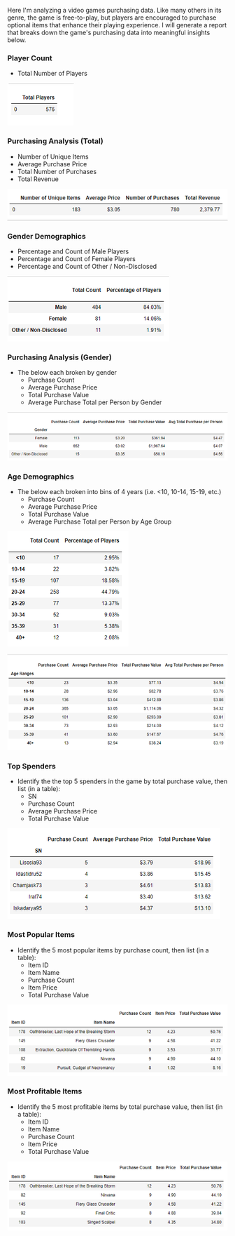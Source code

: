 Here I'm analyzing a video games purchasing data. Like many others in its genre, the game is free-to-play, but players are encouraged to purchase optional items that enhance their playing experience. I will generate a report that breaks down the game's purchasing data into meaningful insights below.

### Player Count

* Total Number of Players

![](Resources/Images/pc.PNG)

### Purchasing Analysis (Total)

* Number of Unique Items
* Average Purchase Price
* Total Number of Purchases
* Total Revenue

![](Resources/Images/pa.PNG)

### Gender Demographics

* Percentage and Count of Male Players
* Percentage and Count of Female Players
* Percentage and Count of Other / Non-Disclosed

![](Resources/Images/gd.PNG)

### Purchasing Analysis (Gender)

* The below each broken by gender
  * Purchase Count
  * Average Purchase Price
  * Total Purchase Value
  * Average Purchase Total per Person by Gender

![](Resources/Images/pag.PNG)

### Age Demographics

* The below each broken into bins of 4 years (i.e. &lt;10, 10-14, 15-19, etc.)
  * Purchase Count
  * Average Purchase Price
  * Total Purchase Value
  * Average Purchase Total per Person by Age Group

![](Resources/Images/ad.PNG)

![](Resources/Images/paad.PNG)

### Top Spenders

* Identify the the top 5 spenders in the game by total purchase value, then list (in a table):
  * SN
  * Purchase Count
  * Average Purchase Price
  * Total Purchase Value

![](Resources/Images/ts.PNG)

### Most Popular Items

* Identify the 5 most popular items by purchase count, then list (in a table):
  * Item ID
  * Item Name
  * Purchase Count
  * Item Price
  * Total Purchase Value

![](Resources/Images/pi.PNG)

### Most Profitable Items

* Identify the 5 most profitable items by total purchase value, then list (in a table):
  * Item ID
  * Item Name
  * Purchase Count
  * Item Price
  * Total Purchase Value

![](Resources/Images/profi.PNG)
